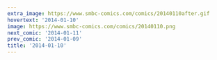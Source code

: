 ```yaml
---
extra_image: https://www.smbc-comics.com/comics/20140110after.gif
hovertext: '2014-01-10'
image: https://www.smbc-comics.com/comics/20140110.png
next_comic: '2014-01-11'
prev_comic: '2014-01-09'
title: '2014-01-10'
---
```


